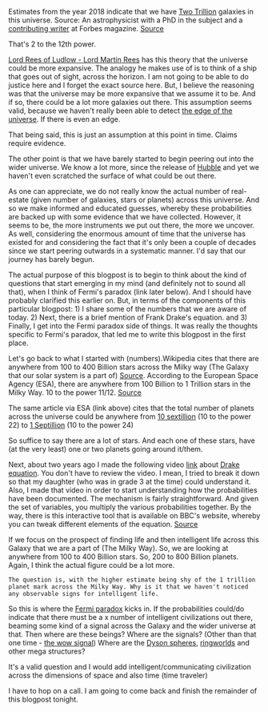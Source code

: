 Estimates from the year 2018 indicate that we have [Two Trillion](https://www.wolframalpha.com/input/?i=two+trillion) galaxies in this universe. Source: An astrophysicist with a PhD in the subject and a [contributing writer](https://www.forbes.com/sites/ethansiegel/#2cc53464683e) at Forbes magazine. [Source](https://www.forbes.com/sites/startswithabang/2018/10/18/this-is-how-we-know-there-are-two-trillion-galaxies-in-the-universe/#41d52a525a67)

That's 2 to the 12th power. 

[Lord Rees of Ludlow - Lord Martin Rees](https://royalsociety.org/people/martin-rees-12156/) has this theory that the universe could be more expansive. The analogy he makes use of is to think of a ship that goes out of sight, across the horizon. I am not going to be able to do justice here and I forget the exact source here. But, I believe the reasoning was that the universe may be more expansive that we assume it to be. And if so, there could be a lot more galaxies out there. This assumption seems valid, because we haven't really been able to detect [the edge of the universe](https://www.cfa.harvard.edu/seuforum/faq.htm#:~:text=There%20is%20no%20evidence%20that,about%206%20billion%20trillion%20miles). If there is even an edge.

That being said, this is just an assumption at this point in time. Claims require evidence. 

The other point is that we have barely started to begin peering out into the wider universe. We know a lot more, since the release of [Hubble](https://www.nasa.gov/mission_pages/hubble/main/index.html) and yet we haven't even scratched the surface of what could be out there. 

As one can appreciate, we do not really know the actual number of real-estate (given number of galaxies, stars or planets) across this universe. And so we make informed and educated guesses, whereby these probabilities are backed up with some evidence that we have collected. However, it seems to be, the more instruments we put out there, the more we uncover. As well, considering the enormous amount of time that the universe has existed for and considering the fact that it's only been a couple of decades since we start peering outwards in a systematic manner. I'd say that our journey has barely begun. 

The actual purpose of this blogpost is to begin to think about the kind of questions that start emerging in my mind (and definitely not to sound all that), when I think of Fermi's paradox (link later below). And I should have probably clarified this earlier on. But, in terms of the components of this particular blogpost: 1) I share some of the numbers that we are aware of today. 2) Next, there is a brief mention of Frank Drake's equation. and 3) Finally, I get into the Fermi paradox side of things. It was really the thoughts specific to Fermi's paradox, that led me to write this blogpost in the first place. 

Let's go back to what I started with (numbers).Wikipedia cites that there are anywhere from 100 to 400 Billion stars across the Milky way (The Galaxy that our solar system is a part of) [Source](https://en.wikipedia.org/wiki/Milky_Way). According to the European Space Agency (ESA), there are anywhere from 100 Billion to 1 Trillion stars in the Milky Way. 10 to the power 11/12. [Source](https://www.esa.int/Science_Exploration/Space_Science/Herschel/How_many_stars_are_there_in_the_Universe)

The same article via ESA (link above) cites that the total number of planets across the universe could be anywhere from [10 sextillion](https://www.wolframalpha.com/input/?i=ten+to+the+power+22) (10 to the power 22) to [1 Septillion](https://www.wolframalpha.com/input/?i=ten+to+the+power+24) (10 to the power 24)

So suffice to say there are a lot of stars. And each one of these stars, have (at the very least) one or two planets going around it/them.

Next, about two years ago I made the following video [link](https://youtu.be/2kcHGNa6vRs) about [Drake equation](https://en.wikipedia.org/wiki/Drake_equation). You don't have to review the video. I mean, I tried to break it down so that my daughter (who was in grade 3 at the time) could understand it. Also, I made that video in order to start understanding how the probabilities have been documented. The mechanism is fairly straightforward. And given the set of variables, you multiply the various probabilities together. By the way, there is this interactive tool that is available on BBC's website, whereby you can tweak different elements of the equation. [Source](http://www.bbc.com/future/bespoke/drake)

If we focus on the prospect of finding life and then intelligent life across this Galaxy that we are a part of (The Milky Way). So, we are looking at anywhere from 100 to 400 Billion stars. So, 200 to 800 Billion planets. Again, I think the actual figure could be a lot more. 

`The question is, with the higher estimate being shy of the 1 trillion planet mark across the Milky Way. Why is it that we haven't noticed any observable signs for intelligent life.`

So this is where the [Fermi paradox](https://en.wikipedia.org/wiki/Fermi_paradox) kicks in. If the probabilities could/do indicate that there must be a x number of intelligent civilizations out there, beaming some kind of a signal across the Galaxy and the wider universe at that. Then where are these beings? Where are the signals? (Other than that one time - [the wow signal](https://en.wikipedia.org/wiki/Wow!_signal)) Where are the [Dyson spheres](https://en.wikipedia.org/wiki/Dyson_sphere), [ringworlds](https://en.wikipedia.org/wiki/Ringworld) and other mega structures?

It's a valid question and I would add intelligent/communicating civilization across the dimensions of space and also time (time traveler)

I have to hop on a call. I am going to come back and finish the remainder of this blogpost tonight.
